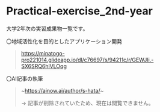# Practical-exercise_2nd-year

大学2年次の実習成果物一覧です。


〇地域活性化を目的としたアプリケーション開発
> https://minatogo-pro221014.glideapp.io/dl/c76697/s/94211c/r/GEWJIi.-SX6SRQ6hlVLOqg

〇AI記事の執筆
> ~https://ainow.ai/author/s-hata/~
> 
> -> 記事が削除されていたため、現在は閲覧できません。
